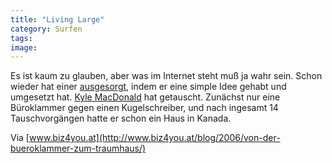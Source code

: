 ```yaml
---
title: "Living Large"
category: Surfen
tags: 
image: 
---
```


Es ist kaum zu glauben, aber was im Internet steht muß ja wahr sein. Schon wieder hat einer [ausgesorgt](http://www.misantropolis.de/2006/01/ausgesorgt/), indem er eine simple Idee gehabt und umgesetzt hat. [Kyle MacDonald](http://oneredpaperclip.blogspot.com/2005/07/one-red-paperclip.html) hat getauscht. Zunächst nur eine Büroklammer gegen einen Kugelschreiber, und nach ingesamt 14 Tauschvorgängen hatte er schon ein Haus in Kanada.  

  

Via [www.biz4you.at](http://www.biz4you.at/blog/2006/von-der-bueroklammer-zum-traumhaus/)